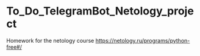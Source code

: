 # To_Do_TelegramBot_Netology_project
Homework for the netology course https://netology.ru/programs/python-free#/
